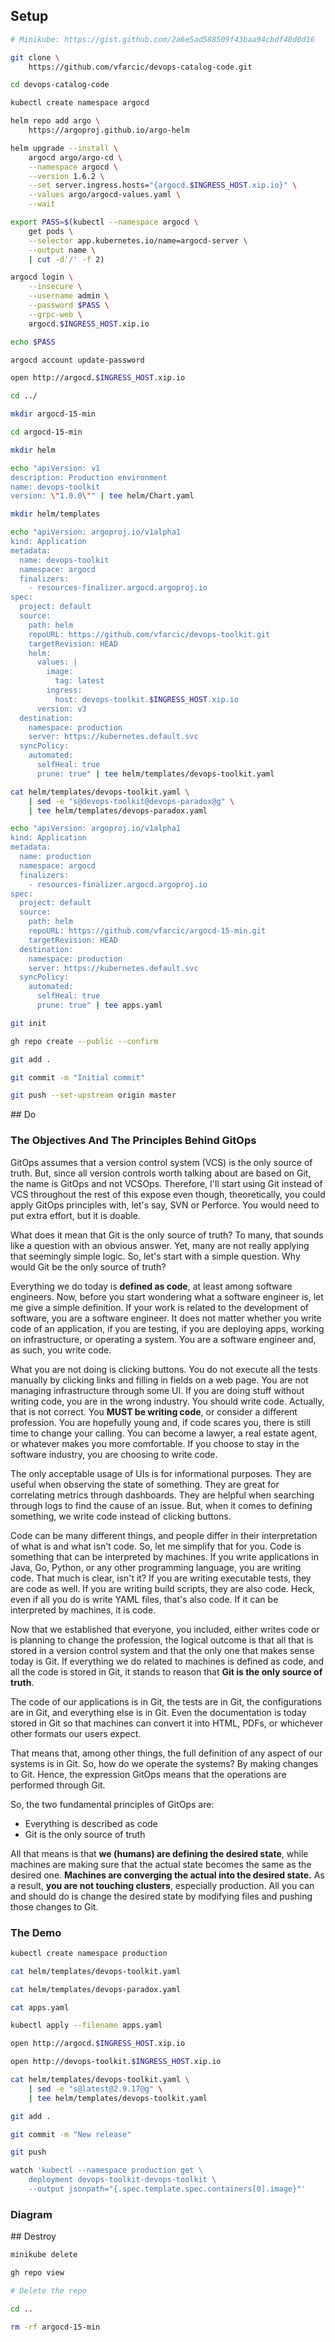 ## Setup

```bash
# Minikube: https://gist.github.com/2a6e5ad588509f43baa94cbdf40d0d16

git clone \
    https://github.com/vfarcic/devops-catalog-code.git

cd devops-catalog-code

kubectl create namespace argocd

helm repo add argo \
    https://argoproj.github.io/argo-helm

helm upgrade --install \
    argocd argo/argo-cd \
    --namespace argocd \
    --version 1.6.2 \
    --set server.ingress.hosts="{argocd.$INGRESS_HOST.xip.io}" \
    --values argo/argocd-values.yaml \
    --wait

export PASS=$(kubectl --namespace argocd \
    get pods \
    --selector app.kubernetes.io/name=argocd-server \
    --output name \
    | cut -d'/' -f 2)

argocd login \
    --insecure \
    --username admin \
    --password $PASS \
    --grpc-web \
    argocd.$INGRESS_HOST.xip.io

echo $PASS

argocd account update-password

open http://argocd.$INGRESS_HOST.xip.io

cd ../

mkdir argocd-15-min

cd argocd-15-min

mkdir helm

echo "apiVersion: v1
description: Production environment
name: devops-toolkit
version: \"1.0.0\"" | tee helm/Chart.yaml

mkdir helm/templates

echo "apiVersion: argoproj.io/v1alpha1
kind: Application
metadata:
  name: devops-toolkit
  namespace: argocd
  finalizers:
    - resources-finalizer.argocd.argoproj.io
spec:
  project: default
  source:
    path: helm
    repoURL: https://github.com/vfarcic/devops-toolkit.git
    targetRevision: HEAD
    helm:
      values: |
        image:
          tag: latest
        ingress:
          host: devops-toolkit.$INGRESS_HOST.xip.io
      version: v3
  destination:
    namespace: production
    server: https://kubernetes.default.svc
  syncPolicy:
    automated:
      selfHeal: true
      prune: true" | tee helm/templates/devops-toolkit.yaml

cat helm/templates/devops-toolkit.yaml \
    | sed -e "s@devops-toolkit@devops-paradox@g" \
    | tee helm/templates/devops-paradox.yaml

echo "apiVersion: argoproj.io/v1alpha1
kind: Application
metadata:
  name: production
  namespace: argocd
  finalizers:
    - resources-finalizer.argocd.argoproj.io
spec:
  project: default
  source:
    path: helm
    repoURL: https://github.com/vfarcic/argocd-15-min.git
    targetRevision: HEAD
  destination:
    namespace: production
    server: https://kubernetes.default.svc
  syncPolicy:
    automated:
      selfHeal: true
      prune: true" | tee apps.yaml

git init

gh repo create --public --confirm

git add .

git commit -m "Initial commit"

git push --set-upstream origin master
```

## Do

### The Objectives And The Principles Behind GitOps

GitOps assumes that a version control system (VCS) is the only source of truth. But, since all version controls worth talking about are based on Git, the name is GitOps and not VCSOps. Therefore, I'll start using Git instead of VCS throughout the rest of this expose even though, theoretically, you could apply GitOps principles with, let's say, SVN or Perforce. You would need to put extra effort, but it is doable.

What does it mean that Git is the only source of truth? To many, that sounds like a question with an obvious answer. Yet, many are not really applying that seemingly simple logic. So, let's start with a simple question. Why would Git be the only source of truth?

Everything we do today is **defined as code**, at least among software engineers. Now, before you start wondering what a software engineer is, let me give a simple definition. If your work is related to the development of software, you are a software engineer. It does not matter whether you write code of an application, if you are testing, if you are deploying apps, working on infrastructure, or operating a system. You are a software engineer and, as such, you write code.

What you are not doing is clicking buttons. You do not execute all the tests manually by clicking links and filling in fields on a web page. You are not managing infrastructure through some UI. If you are doing stuff without writing code, you are in the wrong industry. You should write code. Actually, that is not correct. You **MUST be writing code**, or consider a different profession. You are hopefully young and, if code scares you, there is still time to change your calling. You can become a lawyer, a real estate agent, or whatever makes you more comfortable. If you choose to stay in the software industry, you are choosing to write code.

The only acceptable usage of UIs is for informational purposes. They are useful when observing the state of something. They are great for correlating metrics through dashboards. They are helpful when searching through logs to find the cause of an issue. But, when it comes to defining something, we write code instead of clicking buttons.

Code can be many different things, and people differ in their interpretation of what is and what isn't code. So, let me simplify that for you. Code is something that can be interpreted by machines. If you write applications in Java, Go, Python, or any other programming language, you are writing code. That much is clear, isn't it? If you are writing executable tests, they are code as well. If you are writing build scripts, they are also code. Heck, even if all you do is write YAML files, that's also code. If it can be interpreted by machines, it is code.

Now that we established that everyone, you included, either writes code or is planning to change the profession, the logical outcome is that all that is stored in a version control system and that the only one that makes sense today is Git. If everything we do related to machines is defined as code, and all the code is stored in Git, it stands to reason that **Git is the only source of truth**.

The code of our applications is in Git, the tests are in Git, the configurations are in Git, and everything else is in Git. Even the documentation is today stored in Git so that machines can convert it into HTML, PDFs, or whichever other formats our users expect.

That means that, among other things, the full definition of any aspect of our systems is in Git. So, how do we operate the systems? By making changes to Git. Hence, the expression GitOps means that the operations are performed through Git.

So, the two fundamental principles of GitOps are:

* Everything is described as code
* Git is the only source of truth

All that means is that **we (humans) are defining the desired state**, while machines are making sure that the actual state becomes the same as the desired one. **Machines are converging the actual into the desired state.** As a result, **you are not touching clusters**, especially production. All you can and should do is change the desired state by modifying files and pushing those changes to Git.

### The Demo

```bash
kubectl create namespace production

cat helm/templates/devops-toolkit.yaml

cat helm/templates/devops-paradox.yaml

cat apps.yaml

kubectl apply --filename apps.yaml

open http://argocd.$INGRESS_HOST.xip.io

open http://devops-toolkit.$INGRESS_HOST.xip.io

cat helm/templates/devops-toolkit.yaml \
    | sed -e "s@latest@2.9.17@g" \
    | tee helm/templates/devops-toolkit.yaml

git add .

git commit -m "New release"

git push

watch 'kubectl --namespace production get \
    deployment devops-toolkit-devops-toolkit \
    --output jsonpath="{.spec.template.spec.containers[0].image}"'
```

### Diagram

## Destroy

```bash
minikube delete

gh repo view

# Delete the repo

cd ..

rm -rf argocd-15-min
```
